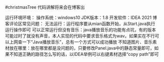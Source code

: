 #christmasTree
代码讲解将来会在博客出

运行环境环境：
操作系统：windows10
JDK版本：1.8
开发软件：IDEA 2021
博客评论区常见问题：
无法运行：运行程序要从mian函数开始，从Start.java执行运行操作即可
可以正常运行但没有音乐：java播放音乐的功能有点坑，有的版本可能过时了就没有声音，本人实现的代码中要求音乐格式为wav。如果实在不行可以上网查一下“Java播放音乐”，总有一个方式可以成功播放
不知道图片、音乐素材放在哪里：放在哪里都是没问题的，只要修改Panel.java中的静态常量即可，如果不知道正确的路径怎么写的话，以IDEA举例可以右键素材选择“copy path”即可
